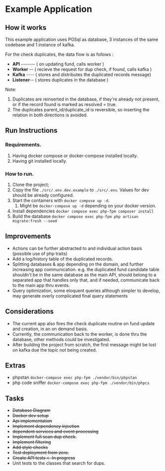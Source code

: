 # Example Application

## How it works
This example application uses PGSql as database, 3 instances of the same codebase and 1 instance of kafka.

For the check duplicates, the data flow is as follows :

 - **API** ------- ( on updating fund, calls worker )
 - **Worker** -- ( recieve the request for dup check, if found, calls kafka )
 - **Kafka** ---- ( stores and distributes the duplicated records message)
 - **Listener**-- ( stores duplicates in the database )

Note: 
1. Duplicates are reinserted in the database, if they're already not present, or if the record found is marked as resolved = true. 
2. The duplicates parent_id/duplicate_id is reversible, so inserting the relation in both directions is avoided. 

## Run Instructions

### Requirements.
1. Having docker compose or docker-compose installed locally.
2. Having git installed locally.

### How to run.
1. Clone the project;
2. Copy the file `./src/.env.dev.example` to `./src/.env`. Values for dev should be already configured.
3. Start the containers with `docker compose up -d`.
   1. Might be  `docker-compose up -d` depending on your docker version.
4. Install dependencies `docker compose exec php-fpm composer install`
5. Build the database `docker compose exec php-fpm php artisan migrate:fresh --seed`

## Improvements
- Actions can be further abstracted to and individual action basis (possible use of php traits) 
- Add a log/history table of the duplicated records.
- Splitting databases & app depending on the domain, and further increasing app communication. e.g. the duplicated fund candidate table shouldn't be in the same database as the main API, should belong to a separated app that handles only that, and if needed, communicate back to the main app thru events.
- Query optimization, some eloquent queries although simpler to develop, may generate overly complicated final query statements

## Considerations
- The current app also fires the check duplicate routine on fund update and creation, in an on demand basis.
- Currently, the communication back to the worker, is done thru the database, other methods could be investigated.
- After building the project from scratch, the first message might be lost on kafka due the topic not being created.

## Extras
- phpstan `docker-compose exec php-fpm ./vendor/bin/phpstan`
- php code sniffer `docker-compose exec php-fpm ./vendor/bin/phpcs`


## Tasks
- ~~Database Diagram~~
- ~~Docker dev setup~~
- ~~Api implementation~~
- ~~Implement dependency injection~~
- ~~dependent services and event processing~~
- ~~Implement full scan dup check.~~
- ~~Implement filtering~~
- ~~Add style checks~~
- ~~Test deployment from zero.~~
- ~~Create API tests <- In progress~~
- Unit tests to the classes that search for dups.
